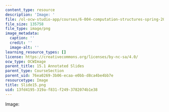 ```yaml
---
content_type: resource
description: 'Image: '
file: /ol-ocw-studio-app/courses/6-004-computation-structures-spring-2017/13fd4195319af831f2493782074b1e38_Slide15.png
file_size: 135758
file_type: image/png
image_metadata:
  caption: ''
  credit: ''
  image-alt: ''
learning_resource_types: []
license: https://creativecommons.org/licenses/by-nc-sa/4.0/
ocw_type: OCWImage
parent_title: 15.1 Annotated Slides
parent_type: CourseSection
parent_uid: 76ea0269-3b06-ecaa-e0bb-d8ca4be4bb7e
resourcetype: Image
title: Slide15.png
uid: 13fd4195-319a-f831-f249-3782074b1e38
---
```

Image: 